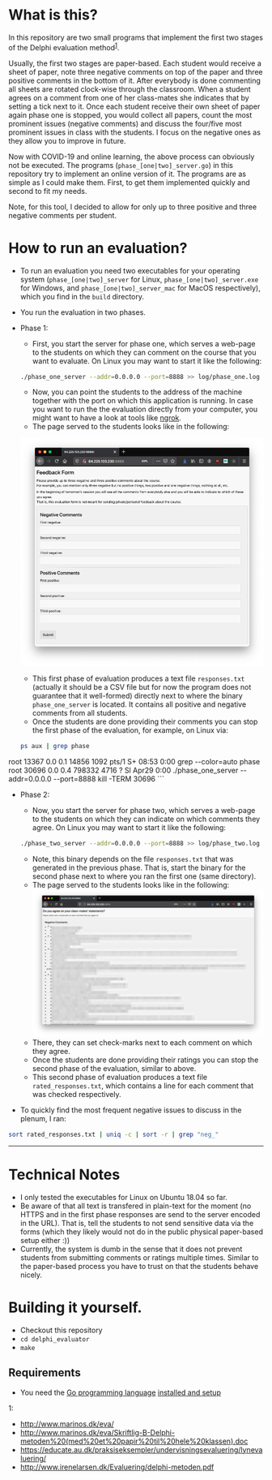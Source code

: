 # What is this?

In this repository are two small programs that implement the first two stages of the Delphi evaluation method<sup>[1](#delphi_links)</sup>.

Usually, the first two stages are paper-based. Each student would receive a sheet of paper, note three negative comments on top of the paper and three positive comments in the bottom of it. After everybody is done commenting all sheets are rotated clock-wise through the classroom. When a student agrees on a comment from one of her class-mates she indicates that by setting a tick next to it. Once each student receive their own sheet of paper again phase one is stopped, you would collect all papers, count the most prominent issues (negative comments) and discuss the four/five most prominent issues in class with the students. I focus on the negative ones as they allow you to improve in future.

Now with COVID-19 and online learning, the above process can obviously not be executed. The programs (`phase_[one|two]_server.go`) in this repository try to implement an online version of it. The programs are as simple as I could make them. First, to get them implemented quickly and second to fit my needs.

Note, for this tool, I decided to allow for only up to three positive and three negative comments per student.


# How to run an evaluation?

  * To run an evaluation you need two executables for your operating system (`phase_[one|two]_server` for Linux, `phase_[one|two]_server.exe` for Windows, and `phase_[one|two]_server_mac` for MacOS respectively), which you find in the `build` directory.
  * You run the evaluation in two phases.
  * Phase 1:
    - First, you start the server for phase one, which serves a web-page to the students on which they can comment on the course that you want to evaluate. On Linux you may want to start it like the following:

    ```bash
    ./phase_one_server --addr=0.0.0.0 --port=8888 >> log/phase_one.log 2>&1 &
    ```

    - Now, you can point the students to the address of the machine together with the port on which this application is running. In case you want to run the the evaluation directly from your computer, you might want to have a look at tools like [ngrok](https://ngrok.com/).
    - The page served to the students looks like in the following:

    ![](images/phase_one.png)

    - This first phase of evaluation produces a text file `responses.txt` (actually it should be a CSV file but for now the program does not guarantee that it well-formed) directly next to where the binary `phase_one_server` is located. It contains all positive and negative comments from all students.
    - Once the students are done providing their comments you can stop the first phase of the evaluation, for example, on Linux via:

    ```bash
    ps aux | grep phase
root     13367  0.0  0.1  14856  1092 pts/1    S+   08:53   0:00 grep --color=auto phase
root     30696  0.0  0.4 798332  4716 ?        Sl   Apr29   0:00 ./phase_one_server --addr=0.0.0.0 --port=8888
    kill -TERM 30696
    ```
  * Phase 2:
    - Now, you start the server for phase two, which serves a web-page to the students on which they can indicate on which comments they agree.
    On Linux you may want to start it like the following:

    ```bash
    ./phase_two_server --addr=0.0.0.0 --port=8888 >> log/phase_two.log 2>&1 &
    ```
    
    - Note, this binary depends on the file `responses.txt` that was generated in the previous phase. That is, start the binary for the second phase next to where you ran the first one (same directory).
    - The page served to the students looks like in the following:
    ![](images/phase_two.png)
    - There, they can set check-marks next to each comment on which they agree.
    - Once the students are done providing their ratings you can stop the second phase of the evaluation, similar to above.
    - This second phase of evaluation produces a text file `rated_responses.txt`, which contains a line for each comment that was checked respectively.
  * To quickly find the most frequent negative issues to discuss in the plenum, I ran:

  ```bash
  sort rated_responses.txt | uniq -c | sort -r | grep "neg_"
  ```

--------

# Technical Notes

  * I only tested the executables for Linux on Ubuntu 18.04 so far.
  * Be aware of that all text is transfered in plain-text for the moment (no HTTPS and in the first phase responses are send to the server encoded in the URL). That is, tell the students to not send sensitive data via the forms (which they likely would not do in the public physical paper-based setup either :))
  * Currently, the system is dumb in the sense that it does not prevent students from submitting comments or ratings multiple times. Similar to the paper-based process you have to trust on that the students behave nicely.

# Building it yourself.

  * Checkout this repository
  * `cd delphi_evaluator`
  * `make`

## Requirements

  * You need the [Go programming language](https://golang.org/) [installed and setup](https://golang.org/doc/install)


<a name="delphi_links">1</a>:
  * http://www.marinos.dk/eva/
  * http://www.marinos.dk/eva/Skriftlig-B-Delphi-metoden%20(med%20et%20papir%20til%20hele%20klassen).doc
  * https://educate.au.dk/praksiseksempler/undervisningsevaluering/lynevaluering/
  * http://www.irenelarsen.dk/Evaluering/delphi-metoden.pdf